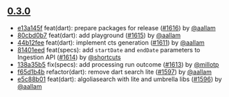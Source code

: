 ## [0.3.0](https://github.com/algolia/algoliasearch-client-dart/compare/0.2.0...0.3.0)

- [e13a145f](https://github.com/algolia/api-clients-automation/commit/e13a145f) feat(dart): prepare packages for release ([#1616](https://github.com/algolia/api-clients-automation/pull/1616)) by [@aallam](https://github.com/aallam/)
- [80cbd0b7](https://github.com/algolia/api-clients-automation/commit/80cbd0b7) feat(dart): add playground ([#1615](https://github.com/algolia/api-clients-automation/pull/1615)) by [@aallam](https://github.com/aallam/)
- [44b12fee](https://github.com/algolia/api-clients-automation/commit/44b12fee) feat(dart): implement cts generation ([#1611](https://github.com/algolia/api-clients-automation/pull/1611)) by [@aallam](https://github.com/aallam/)
- [81401eed](https://github.com/algolia/api-clients-automation/commit/81401eed) feat(specs): add `startDate` and `endDate` parameters to Ingestion API ([#1614](https://github.com/algolia/api-clients-automation/pull/1614)) by [@shortcuts](https://github.com/shortcuts/)
- [138a35b5](https://github.com/algolia/api-clients-automation/commit/138a35b5) fix(specs): add processing run outcome ([#1613](https://github.com/algolia/api-clients-automation/pull/1613)) by [@millotp](https://github.com/millotp/)
- [f65d1b4b](https://github.com/algolia/api-clients-automation/commit/f65d1b4b) refactor(dart): remove dart search lite ([#1597](https://github.com/algolia/api-clients-automation/pull/1597)) by [@aallam](https://github.com/aallam/)
- [e5c88b01](https://github.com/algolia/api-clients-automation/commit/e5c88b01) feat(dart): algoliasearch with lite and umbrella libs ([#1596](https://github.com/algolia/api-clients-automation/pull/1596)) by [@aallam](https://github.com/aallam/)

